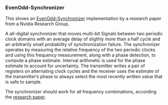 ### EvenOdd-Synchronizer
This shows an [EvenOdd-Synchronizer](https://research.nvidia.com/sites/default/files/pubs/2010-05_The-Even/Odd-Synchronizer%3A//05476986.pdf) implementation by a research paper from a Nvidia Research Group.

A all-digital synchronizer that moves multi-bit Signals between two periodic 
clock domains with an average delay of sligthly more than a  half cycle and 
an arbitrarily small probability of synchronization failure.
The synchronizer operates by measuring the relative frequency of the two periodic
clocks and using this frequency measurement, along with a phase
detection, to compute a phase estimate. 
Interval arithmetic is used for the phase estimate to account for uncertainty. 
The transmitter writes a pair of registers on alternating clock cycles and the
receiver uses the estimate of the transmitter’s phase to always
select the most recently written value that is safe to sample.

The synchronizer should work for all frequency combinations, according the [research paper](https://research.nvidia.com/sites/default/files/pubs/2010-05_The-Even/Odd-Synchronizer%3A//05476986.pdf).


